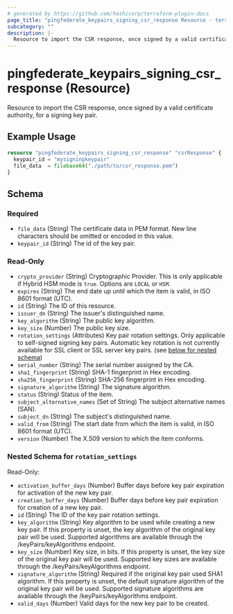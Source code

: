 ```yaml
---
# generated by https://github.com/hashicorp/terraform-plugin-docs
page_title: "pingfederate_keypairs_signing_csr_response Resource - terraform-provider-pingfederate"
subcategory: ""
description: |-
  Resource to import the CSR response, once signed by a valid certificate authority, for a signing key pair.
---
```


# pingfederate_keypairs_signing_csr_response (Resource)

Resource to import the CSR response, once signed by a valid certificate authority, for a signing key pair.

## Example Usage

```terraform
resource "pingfederate_keypairs_signing_csr_response" "csrResponse" {
  keypair_id = "mysigningkeypair"
  file_data  = filebase64("./path/to/csr_response.pem")
}
```

<!-- schema generated by tfplugindocs -->
## Schema

### Required

- `file_data` (String) The certificate data in PEM format. New line characters should be omitted or encoded in this value.
- `keypair_id` (String) The id of the key pair.

### Read-Only

- `crypto_provider` (String) Cryptographic Provider. This is only applicable if Hybrid HSM mode is `true`. Options are `LOCAL` or `HSM`.
- `expires` (String) The end date up until which the item is valid, in ISO 8601 format (UTC).
- `id` (String) The ID of this resource.
- `issuer_dn` (String) The issuer's distinguished name.
- `key_algorithm` (String) The public key algorithm.
- `key_size` (Number) The public key size.
- `rotation_settings` (Attributes) Key pair rotation settings. Only applicable to self-signed signing key pairs. Automatic key rotation is not currently available for SSL client or SSL server key pairs. (see [below for nested schema](#nestedatt--rotation_settings))
- `serial_number` (String) The serial number assigned by the CA.
- `sha1_fingerprint` (String) SHA-1 fingerprint in Hex encoding.
- `sha256_fingerprint` (String) SHA-256 fingerprint in Hex encoding.
- `signature_algorithm` (String) The signature algorithm.
- `status` (String) Status of the item.
- `subject_alternative_names` (Set of String) The subject alternative names (SAN).
- `subject_dn` (String) The subject's distinguished name.
- `valid_from` (String) The start date from which the item is valid, in ISO 8601 format (UTC).
- `version` (Number) The X.509 version to which the item conforms.

<a id="nestedatt--rotation_settings"></a>
### Nested Schema for `rotation_settings`

Read-Only:

- `activation_buffer_days` (Number) Buffer days before key pair expiration for activation of the new key pair.
- `creation_buffer_days` (Number) Buffer days before key pair expiration for creation of a new key pair.
- `id` (String) The ID of the key pair rotation settings.
- `key_algorithm` (String) Key algorithm to be used while creating a new key pair. If this property is unset, the key algorithm of the original key pair will be used. Supported algorithms are available through the /keyPairs/keyAlgorithms endpoint.
- `key_size` (Number) Key size, in bits. If this property is unset, the key size of the original key pair will be used. Supported key sizes are available through the /keyPairs/keyAlgorithms endpoint.
- `signature_algorithm` (String) Required if the original key pair used SHA1 algorithm. If this property is unset, the default signature algorithm of the original key pair will be used. Supported signature algorithms are available through the /keyPairs/keyAlgorithms endpoint.
- `valid_days` (Number) Valid days for the new key pair to be created.
